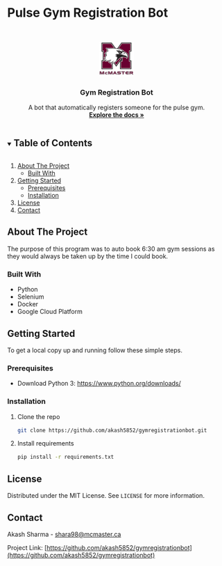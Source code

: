 # Pulse Gym Registration Bot
<!--
*** Thanks for checking out the Best-README-Template. If you have a suggestion
*** that would make this better, please fork the repo and create a pull request
*** or simply open an issue with the tag "enhancement".
*** Thanks again! Now go create something AMAZING! :D
***
***
***
*** To avoid retyping too much info. Do a search and replace for the following:
*** github_username, repo_name, twitter_handle, email, project_title, project_description
-->



<!-- PROJECT SHIELDS -->
<!--
*** I'm using markdown "reference style" links for readability.
*** Reference links are enclosed in brackets [ ] instead of parentheses ( ).
*** See the bottom of this document for the declaration of the reference variables
*** for contributors-url, forks-url, etc. This is an optional, concise syntax you may use.
*** https://www.markdownguide.org/basic-syntax/#reference-style-links
-->



<!-- PROJECT LOGO -->
<br />
<p align="center">
  <a href="https://github.com/akash5852/gymregistrationbot">
    <img src="pulse logo.png" alt="Logo" width="80" height="80">
  </a>

  <h3 align="center">Gym Registration Bot</h3>

  <p align="center">
    A bot that automatically registers someone for the pulse gym.
    <br />
    <a href="https://github.com/akash5852/gymregistrationbot"><strong>Explore the docs »</strong></a>
  </p>
</p>



<!-- TABLE OF CONTENTS -->
<details open="open">
  <summary><h2 style="display: inline-block">Table of Contents</h2></summary>
  <ol>
    <li>
      <a href="#about-the-project">About The Project</a>
      <ul>
        <li><a href="#built-with">Built With</a></li>
      </ul>
    </li>
    <li>
      <a href="#getting-started">Getting Started</a>
      <ul>
        <li><a href="#prerequisites">Prerequisites</a></li>
        <li><a href="#installation">Installation</a></li>
      </ul>
    </li>
    <li><a href="#license">License</a></li>
    <li><a href="#contact">Contact</a></li>
  </ol>
</details>



<!-- ABOUT THE PROJECT -->
## About The Project

The purpose of this program was to auto book 6:30 am gym sessions as they would always be taken up by the time I could book.


### Built With

* Python
* Selenium
* Docker
* Google Cloud Platform

<!-- GETTING STARTED -->
## Getting Started

To get a local copy up and running follow these simple steps.

### Prerequisites

* Download Python 3: https://www.python.org/downloads/

### Installation

1. Clone the repo
   ```sh
   git clone https://github.com/akash5852/gymregistrationbot.git
   ```
2. Install requirements
   ```sh
   pip install -r requirements.txt 
   ```

<!-- LICENSE -->
## License

Distributed under the MIT License. See `LICENSE` for more information.


<!-- CONTACT -->
## Contact

Akash Sharma - shara98@mcmaster.ca

Project Link: [https://github.com/akash5852/gymregistrationbot](https://github.com/akash5852/gymregistrationbot)
